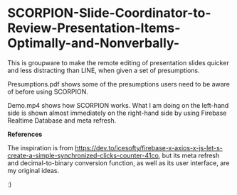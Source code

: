 # SCORPION-Slide-Coordinator-to-Review-Presentation-Items-Optimally-and-Nonverbally-
This is groupware to make the remote editing of presentation slides quicker and less distracting than LINE, when given a set of presumptions. 

Presumptions.pdf shows some of the presumptions users need to be aware of before using SCORPION.

Demo.mp4 shows how SCORPION works. What I am doing on the left-hand side is shown almost immediately on the right-hand side by using Firebase Realtime Database and meta refresh.

**References**

The inspiration is from https://dev.to/icesofty/firebase-x-axios-x-js-let-s-create-a-simple-synchronized-clicks-counter-41co, but its meta refresh and decimal-to-binary conversion function, as well as its user interface, are my original ideas.

:)

